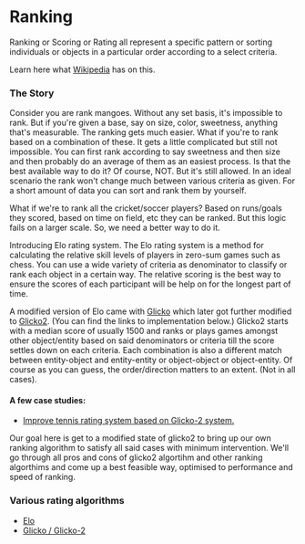 # Ranking

Ranking or Scoring or Rating all represent a specific pattern or sorting individuals or objects in a particular order according to a select criteria.

Learn here what [Wikipedia](https://en.wikipedia.org/wiki/Ranking) has on this.

### The Story

Consider you are rank mangoes.
Without any set basis, it's impossible to rank. But if you're given a base, say on size, color, sweetness, anything that's measurable. The ranking gets much easier.
What if you're to rank based on a combination of these. It gets a little complicated but still not impossible. You can first rank according to say sweetness and then size and then probably do an average of them as an easiest process. Is that the best available way to do it? Of course, NOT. But it's still allowed. In an ideal scenario the rank won't change much between various criteria as given.
For a short amount of data you can sort and rank them by yourself.

What if we're to rank all the cricket/soccer players? Based on runs/goals they scored, based on time on field, etc they can be ranked.
But this logic fails on a larger scale. So, we need a better way to do it.

Introducing Elo rating system.
The Elo rating system is a method for calculating the relative skill levels of players in zero-sum games such as chess. You can use a wide variety of criteria as denominator to classify or rank each object in a certain way. The relative scoring is the best way to ensure the scores of each participant will be help on for the longest part of time.

A modified version of Elo came with [Glicko](http://glicko.net/ratings/glicko.pdf) which later got further modified to [Glicko2](http://glicko.net/ratings/glicko2desc.pdf). (You can find the links to implementation below.)
Glicko2 starts with a median score of usually 1500 and ranks or plays games amongst other object/entity based on said denominators or criteria till the score settles down on each criteria. Each combination is also a different match between entity-object and entity-entity or object-object or object-entity. Of course as you can guess, the order/direction matters to an extent. (Not in all cases).

#### A few case studies:
- [Improve tennis rating system based on Glicko-2 system.](https://medium.com/@taiga_tachibana/improve-tennis-rating-system-based-on-glicko-2-system-d481e83a1ecb)


Our goal here is get to a modified state of glicko2 to bring up our own ranking algorithm to satisfy all said cases with minimum intervention. We'll go through all pros and cons of glicko2 algortihm and other ranking algorthims and come up a best feasible way, optimised to performance and speed of ranking.


### Various rating algorithms

- [Elo](https://github.com/anistark/ranking/blob/master/algorithms/elo.md)
- [Glicko / Glicko-2](https://github.com/anistark/scoring/blob/master/algorithms/glicko2.md)
